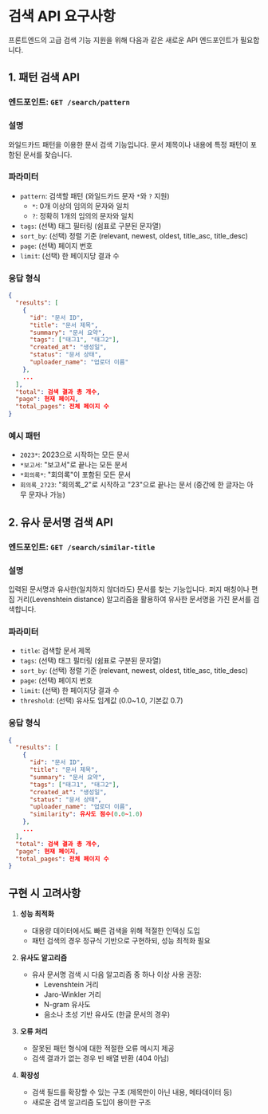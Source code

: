 # 검색 API 요구사항

프론트엔드의 고급 검색 기능 지원을 위해 다음과 같은 새로운 API 엔드포인트가 필요합니다.

## 1. 패턴 검색 API

### 엔드포인트: `GET /search/pattern`

### 설명
와일드카드 패턴을 이용한 문서 검색 기능입니다. 문서 제목이나 내용에 특정 패턴이 포함된 문서를 찾습니다.

### 파라미터
- `pattern`: 검색할 패턴 (와일드카드 문자 `*`와 `?` 지원)
  - `*`: 0개 이상의 임의의 문자와 일치
  - `?`: 정확히 1개의 임의의 문자와 일치
- `tags`: (선택) 태그 필터링 (쉼표로 구분된 문자열)
- `sort_by`: (선택) 정렬 기준 (relevant, newest, oldest, title_asc, title_desc)
- `page`: (선택) 페이지 번호
- `limit`: (선택) 한 페이지당 결과 수

### 응답 형식
```json
{
  "results": [
    {
      "id": "문서 ID",
      "title": "문서 제목",
      "summary": "문서 요약",
      "tags": ["태그1", "태그2"],
      "created_at": "생성일",
      "status": "문서 상태",
      "uploader_name": "업로더 이름"
    },
    ...
  ],
  "total": 검색 결과 총 개수,
  "page": 현재 페이지,
  "total_pages": 전체 페이지 수
}
```

### 예시 패턴
- `2023*`: 2023으로 시작하는 모든 문서
- `*보고서`: "보고서"로 끝나는 모든 문서
- `*회의록*`: "회의록"이 포함된 모든 문서
- `회의록_2?23`: "회의록_2"로 시작하고 "23"으로 끝나는 문서 (중간에 한 글자는 아무 문자나 가능)

## 2. 유사 문서명 검색 API

### 엔드포인트: `GET /search/similar-title`

### 설명
입력된 문서명과 유사한(일치하지 않더라도) 문서를 찾는 기능입니다. 퍼지 매칭이나 편집 거리(Levenshtein distance) 알고리즘을 활용하여 유사한 문서명을 가진 문서를 검색합니다.

### 파라미터
- `title`: 검색할 문서 제목
- `tags`: (선택) 태그 필터링 (쉼표로 구분된 문자열)
- `sort_by`: (선택) 정렬 기준 (relevant, newest, oldest, title_asc, title_desc)
- `page`: (선택) 페이지 번호
- `limit`: (선택) 한 페이지당 결과 수
- `threshold`: (선택) 유사도 임계값 (0.0~1.0, 기본값 0.7)

### 응답 형식
```json
{
  "results": [
    {
      "id": "문서 ID",
      "title": "문서 제목",
      "summary": "문서 요약",
      "tags": ["태그1", "태그2"],
      "created_at": "생성일",
      "status": "문서 상태",
      "uploader_name": "업로더 이름",
      "similarity": 유사도 점수(0.0~1.0)
    },
    ...
  ],
  "total": 검색 결과 총 개수,
  "page": 현재 페이지,
  "total_pages": 전체 페이지 수
}
```

## 구현 시 고려사항

1. **성능 최적화**
   - 대용량 데이터에서도 빠른 검색을 위해 적절한 인덱싱 도입
   - 패턴 검색의 경우 정규식 기반으로 구현하되, 성능 최적화 필요

2. **유사도 알고리즘**
   - 유사 문서명 검색 시 다음 알고리즘 중 하나 이상 사용 권장:
     - Levenshtein 거리
     - Jaro-Winkler 거리
     - N-gram 유사도
     - 음소나 초성 기반 유사도 (한글 문서의 경우)

3. **오류 처리**
   - 잘못된 패턴 형식에 대한 적절한 오류 메시지 제공
   - 검색 결과가 없는 경우 빈 배열 반환 (404 아님)

4. **확장성**
   - 검색 필드를 확장할 수 있는 구조 (제목만이 아닌 내용, 메타데이터 등)
   - 새로운 검색 알고리즘 도입이 용이한 구조 